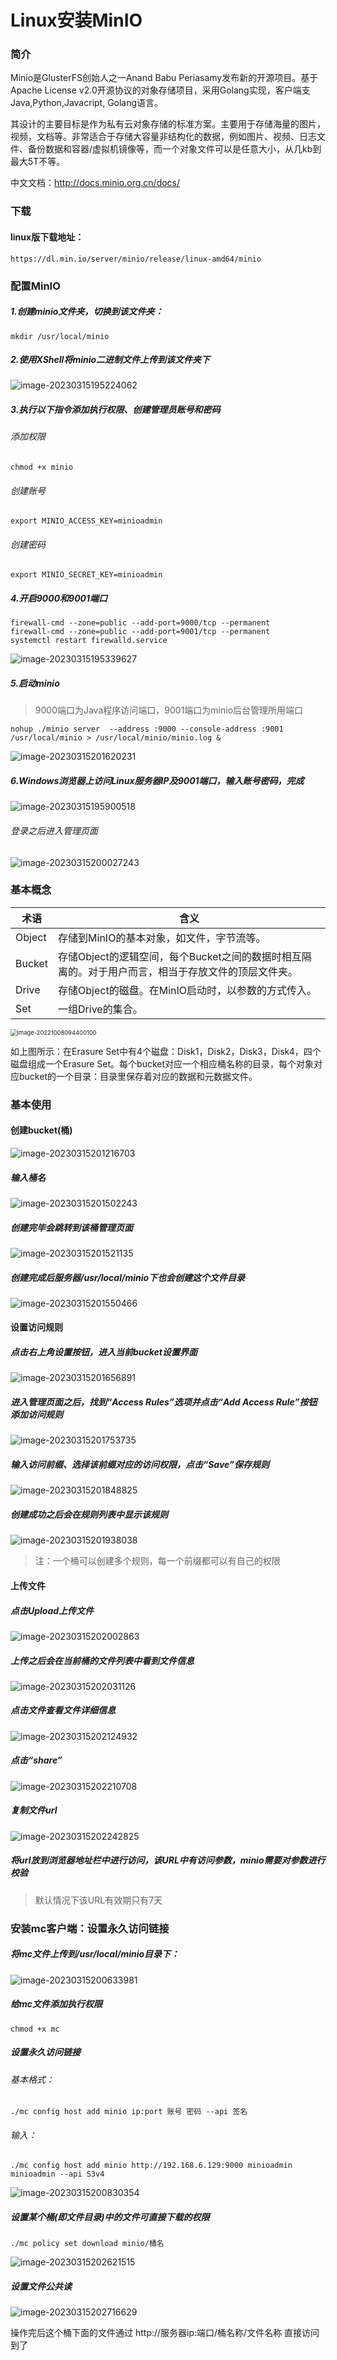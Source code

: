 # Linux安装MinIO

### 简介

Minio是GlusterFS创始人之一Anand Babu Periasamy发布新的开源项目。基于Apache License v2.0开源协议的对象存储项目，采用Golang实现，客户端支Java,Python,Javacript, Golang语言。

其设计的主要目标是作为私有云对象存储的标准方案。主要用于存储海量的图片，视频，文档等。非常适合于存储大容量非结构化的数据，例如图片、视频、日志文件、备份数据和容器/虚拟机镜像等，而一个对象文件可以是任意大小，从几kb到最大5T不等。

中文文档：http://docs.minio.org.cn/docs/







### 下载

#### linux版下载地址：

```http
https://dl.min.io/server/minio/release/linux-amd64/minio
```







### 配置MinIO

##### 1.创建minio文件夹，切换到该文件夹：

```shell
mkdir /usr/local/minio
```



##### 2.使用XShell将minio二进制文件上传到该文件夹下

![image-20230315195224062](https://typora-picture-zhao.oss-cn-beijing.aliyuncs.com/Typora/202303152032427.png)



##### 3.执行以下指令添加执行权限、创建管理员账号和密码

###### 添加权限

```shell
chmod +x minio
```

###### 创建账号

```shell
export MINIO_ACCESS_KEY=minioadmin
```

###### 创建密码

```shell
export MINIO_SECRET_KEY=minioadmin
```



##### 4.开启9000和9001端口

```shell
firewall-cmd --zone=public --add-port=9000/tcp --permanent
firewall-cmd --zone=public --add-port=9001/tcp --permanent
systemctl restart firewalld.service
```

![image-20230315195339627](https://typora-picture-zhao.oss-cn-beijing.aliyuncs.com/Typora/202303152032498.png)



##### 5.启动minio

> 9000端口为Java程序访问端口，9001端口为minio后台管理所用端口

```shell
nohup ./minio server  --address :9000 --console-address :9001 /usr/local/minio > /usr/local/minio/minio.log &
```

![image-20230315201620231](https://typora-picture-zhao.oss-cn-beijing.aliyuncs.com/Typora/202303152032700.png)



##### 6.Windows浏览器上访问Linux服务器IP及9001端口，输入账号密码，完成

![image-20230315195900518](https://typora-picture-zhao.oss-cn-beijing.aliyuncs.com/Typora/202303152032488.png)

###### 登录之后进入管理页面

![image-20230315200027243](https://typora-picture-zhao.oss-cn-beijing.aliyuncs.com/Typora/202303152032809.png)







### 基本概念

| 术语   | 含义                                                         |
| ------ | ------------------------------------------------------------ |
| Object | 存储到MinIO的基本对象，如文件，字节流等。                    |
| Bucket | 存储Object的逻辑空间，每个Bucket之间的数据时相互隔离的。对于用户而言，相当于存放文件的顶层文件夹。 |
| Drive  | 存储Object的磁盘。在MinIO启动时，以参数的方式传入。          |
| Set    | 一组Drive的集合。 |

<img src="https://typora-picture-zhao.oss-cn-beijing.aliyuncs.com/Typora/202303152032419.png" alt="image-20221008094400100" style="zoom: 67%;" />

如上图所示：在Erasure Set中有4个磁盘：Disk1，Disk2，Disk3，Disk4，四个磁盘组成一个Erasure Set。每个bucket对应一个相应桶名称的目录，每个对象对应bucket的一个目录：目录里保存着对应的数据和元数据文件。







### 基本使用

#### 创建bucket(桶)

![image-20230315201216703](https://typora-picture-zhao.oss-cn-beijing.aliyuncs.com/Typora/202303152032742.png)



##### 输入桶名

![image-20230315201502243](https://typora-picture-zhao.oss-cn-beijing.aliyuncs.com/Typora/202303152032058.png)



##### 创建完毕会跳转到该桶管理页面

![image-20230315201521135](https://typora-picture-zhao.oss-cn-beijing.aliyuncs.com/Typora/202303152032176.png)



##### 创建完成后服务器/usr/local/minio下也会创建这个文件目录

![image-20230315201550466](https://typora-picture-zhao.oss-cn-beijing.aliyuncs.com/Typora/202303152032697.png)





#### 设置访问规则

##### 点击右上角设置按钮，进入当前bucket设置界面

![image-20230315201656891](https://typora-picture-zhao.oss-cn-beijing.aliyuncs.com/Typora/202303152032440.png)



##### 进入管理页面之后，找到“Access Rules”选项并点击“Add Access Rule”按钮添加访问规则

![image-20230315201753735](https://typora-picture-zhao.oss-cn-beijing.aliyuncs.com/Typora/202303152032647.png)



##### 输入访问前缀、选择该前缀对应的访问权限，点击“Save”保存规则

![image-20230315201848825](https://typora-picture-zhao.oss-cn-beijing.aliyuncs.com/Typora/202303152032539.png)



##### 创建成功之后会在规则列表中显示该规则

![image-20230315201938038](https://typora-picture-zhao.oss-cn-beijing.aliyuncs.com/Typora/202303152032037.png)

> 注：一个桶可以创建多个规则，每一个前缀都可以有自己的权限
>





#### 上传文件

##### 点击Upload上传文件

![image-20230315202002863](https://typora-picture-zhao.oss-cn-beijing.aliyuncs.com/Typora/202303152032471.png)



##### 上传之后会在当前桶的文件列表中看到文件信息

![image-20230315202031126](https://typora-picture-zhao.oss-cn-beijing.aliyuncs.com/Typora/202303152032430.png)



##### 点击文件查看文件详细信息

![image-20230315202124932](https://typora-picture-zhao.oss-cn-beijing.aliyuncs.com/Typora/202303152032010.png)



##### 点击“share”

![image-20230315202210708](https://typora-picture-zhao.oss-cn-beijing.aliyuncs.com/Typora/202303152032382.png)



##### 复制文件url

![image-20230315202242825](https://typora-picture-zhao.oss-cn-beijing.aliyuncs.com/Typora/202303152032210.png)



##### 将url放到浏览器地址栏中进行访问，该URL中有访问参数，minio需要对参数进行校验

> 默认情况下该URL有效期只有7天







### 安装mc客户端：设置永久访问链接

##### 将mc文件上传到/usr/local/minio目录下：

![image-20230315200633981](https://typora-picture-zhao.oss-cn-beijing.aliyuncs.com/Typora/202303152032791.png)



##### 给mc文件添加执行权限

```shell
chmod +x mc
```



##### 设置永久访问链接

###### 基本格式：

```shell
./mc config host add minio ip:port 账号 密码 --api 签名
```

###### 输入：

```shell
./mc config host add minio http://192.168.6.129:9000 minioadmin minioadmin --api S3v4
```

![image-20230315200830354](https://typora-picture-zhao.oss-cn-beijing.aliyuncs.com/Typora/202303152033063.png)



##### 设置某个桶(即文件目录)中的文件可直接下载的权限

```shell
./mc policy set download minio/桶名
```

![image-20230315202621515](https://typora-picture-zhao.oss-cn-beijing.aliyuncs.com/Typora/202303152033790.png)



##### 设置文件公共读

![image-20230315202716629](https://typora-picture-zhao.oss-cn-beijing.aliyuncs.com/Typora/202303152033343.png)



操作完后这个桶下面的文件通过 http://服务器ip:端口/桶名称/文件名称 直接访问到了
